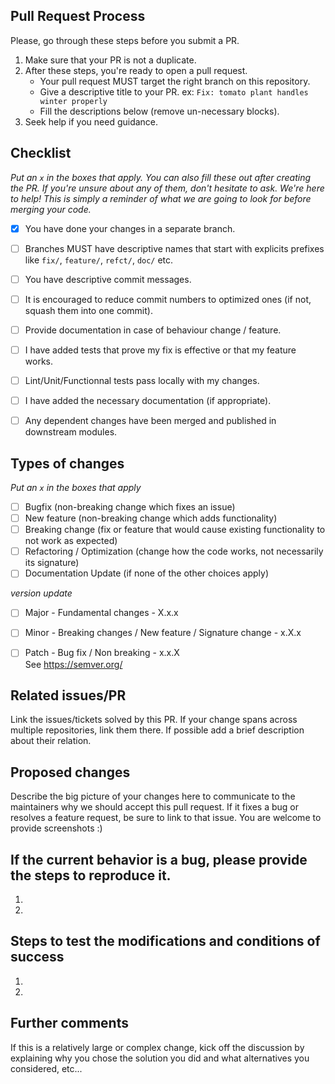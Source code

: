 ## Pull Request Process

Please, go through these steps before you submit a PR.

1. Make sure that your PR is not a duplicate.
2. After these steps, you're ready to open a pull request.
   - Your pull request MUST target the right branch on this repository.
   - Give a descriptive title to your PR. ex: `Fix: tomato plant handles winter properly`
   - Fill the descriptions below (remove un-necessary blocks).
 3. Seek help if you need guidance.


## Checklist

_Put an `x` in the boxes that apply. You can also fill these out after creating the PR. If you're unsure about any of them, don't hesitate to ask. We're here to help! This is simply a reminder of what we are going to look for before merging your code._
- [x] You have done your changes in a separate branch.
- [ ] Branches MUST have descriptive names that start with explicits prefixes like `fix/`, `feature/`, `refct/`, `doc/` etc.
- [ ] You have descriptive commit messages.
- [ ] It is encouraged to reduce commit numbers to optimized ones (if not, squash them into one commit).
- [ ] Provide documentation in case of behaviour change / feature.
- [ ] I have added tests that prove my fix is effective or that my feature works.
- [ ] Lint/Unit/Functionnal tests pass locally with my changes.
- [ ] I have added the necessary documentation (if appropriate).
- [ ] Any dependent changes have been merged and published in downstream modules.


## Types of changes

_Put an `x` in the boxes that apply_
- [ ] Bugfix (non-breaking change which fixes an issue)
- [ ] New feature (non-breaking change which adds functionality)
- [ ] Breaking change (fix or feature that would cause existing functionality to not work as expected)
- [ ] Refactoring / Optimization (change how the code works, not necessarily its signature)
- [ ] Documentation Update (if none of the other choices apply)

_version update_
- [ ] Major - Fundamental changes - X.x.x
- [ ] Minor - Breaking changes / New feature / Signature change - x.X.x
- [ ] Patch - Bug fix / Non breaking  - x.x.X  
See https://semver.org/


## Related issues/PR

Link the issues/tickets solved by this PR.
If your change spans across multiple repositories, link them there. If possible add a brief description about their relation.


## Proposed changes

Describe the big picture of your changes here to communicate to the maintainers why we should accept this pull request. If it fixes a bug or resolves a feature request, be sure to link to that issue.
You are welcome to provide screenshots :)


## If the current behavior is a bug, please provide the steps to reproduce it.

1.
2.


## Steps to test the modifications and conditions of success 

1.
2.


## Further comments

If this is a relatively large or complex change, kick off the discussion by explaining why you chose the solution you did and what alternatives you considered, etc...
